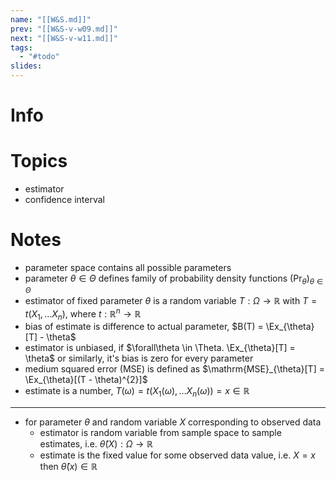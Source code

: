 ```yaml
---
name: "[[W&S.md]]"
prev: "[[W&S-v-w09.md]]"
next: "[[W&S-v-w11.md]]"
tags:
  - "#todo"
slides:
---
```



# Info


# Topics
- estimator
- confidence interval


# Notes
- parameter space contains all possible parameters
- parameter $\theta \in \Theta$ defines family of probability density functions $(\Pr_{\theta})_{\theta \in\Theta}$
- estimator of fixed parameter $\theta$ is a random variable $T : \Omega \to \mathbb{R}$ with $T=t(X_{1}, \dots X_{n})$, where $t : \mathbb{R}^{n} \to \mathbb{R}$
- bias of estimate is difference to actual parameter, $B(T) = \Ex_{\theta}[T] - \theta$
- estimator is unbiased, if $\forall\theta \in \Theta. \Ex_{\theta}[T] = \theta$ or similarly, it's bias is zero for every parameter
- medium squared error (MSE) is defined as $\mathrm{MSE}_{\theta}[T] = \Ex_{\theta}[(T - \theta)^{2}]$
- estimate is a number, $T(\omega) = t(X_{1}(\omega), \dots X_{n}(\omega)) = x \in \mathbb{R}$


---
- for parameter $\theta$ and random variable $X$ corresponding to observed data
	- estimator is random variable from sample space to sample estimates, i.e. $\hat{\theta}(X) : \Omega \to \mathbb{R}$
	- estimate is the fixed value for some observed data value, i.e. $X = x$ then $\hat{\theta}(x) \in \mathbb{R}$
